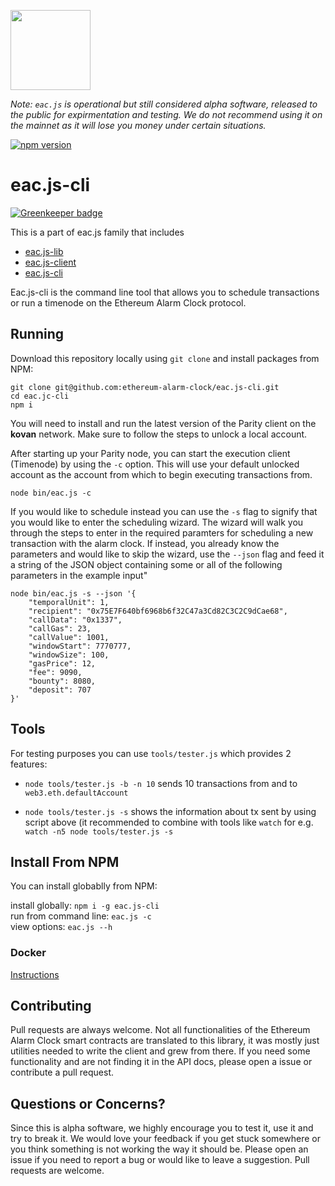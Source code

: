 [<img src="https://s3.amazonaws.com/chronologic.network/ChronoLogic_logo.svg" width="128px">](https://github.com/chronologic)

_Note: `eac.js` is operational but still considered alpha software, released to the public for expirmentation and testing. We do not recommend using it on the mainnet as it will lose you money under certain situations._ 

[![npm version](https://badge.fury.io/js/eac.js-cli.svg)](https://badge.fury.io/js/eac.js-cli)
# eac.js-cli

[![Greenkeeper badge](https://badges.greenkeeper.io/ethereum-alarm-clock/eac.js-cli.svg)](https://greenkeeper.io/)

This is a part of eac.js family that includes 
* [eac.js-lib](https://github.com/ethereum-alarm-clock/eac.js-lib)
* [eac.js-client](https://github.com/ethereum-alarm-clock/eac.js-client)
* [eac.js-cli](https://github.com/ethereum-alarm-clock/eac.js-cli)

Eac.js-cli is the command line tool that allows you to schedule transactions or run a timenode 
on the Ethereum Alarm Clock protocol.

## Running
Download this repository locally using `git clone` and install packages from NPM:

```
git clone git@github.com:ethereum-alarm-clock/eac.js-cli.git
cd eac.jc-cli
npm i
```

You will need to install and run the latest version of the Parity client on the __kovan__
network. Make sure to follow the steps to unlock a local account.

After starting up your Parity node, you can start the execution client (Timenode)
by using the `-c` option. This will use your default unlocked account as the account
from which to begin executing transactions from.

```
node bin/eac.js -c
```

If you would like to schedule instead you can use the `-s` flag to signify
that you would like to enter the scheduling wizard. The wizard will walk you
through the steps to enter in the required paramters for scheduling a new
transaction with the alarm clock. If instead, you already know the parameters
and would like to skip the wizard, use the `--json` flag and feed it a string 
of the JSON object containing some or all of the following parameters in the example input"

```
node bin/eac.js -s --json '{
    "temporalUnit": 1,
    "recipient": "0x75E7F640bf6968b6f32C47a3Cd82C3C2C9dCae68",
    "callData": "0x1337",
    "callGas": 23,
    "callValue": 1001,
    "windowStart": 7770777,
    "windowSize": 100,
    "gasPrice": 12,
    "fee": 9090,
    "bounty": 8080,
    "deposit": 707
}'
```

## Tools
For testing purposes you can use `tools/tester.js` which provides 2 features:

* `node tools/tester.js -b -n 10` sends 10 transactions from and to `web3.eth.defaultAccount`

* `node tools/tester.js -s` shows the information about tx sent by using script above (it recommended to combine with tools like `watch` for e.g. `watch -n5 node tools/tester.js -s` 

## Install From NPM
You can install globablly from NPM:

install globally: `npm i -g eac.js-cli`  
run from command line: `eac.js -c`  
view options: `eac.js --h`

### Docker
[ Instructions ](https://github.com/ethereum-alarm-clock/eac.js-cli/tree/docker-setup)

## Contributing

Pull requests are always welcome. Not all functionalities of the Ethereum Alarm Clock smart contracts are translated to this library, it was mostly just utilities needed to write the client and grew from there. If you need some functionality and are not finding it in the API docs, please open a issue or contribute a pull request.

## Questions or Concerns?

Since this is alpha software, we highly encourage you to test it, use it and try to break it. We would love your feedback if you get stuck somewhere or you think something is not working the way it should be. Please open an issue if you need to report a bug or would like to leave a suggestion. Pull requests are welcome.
